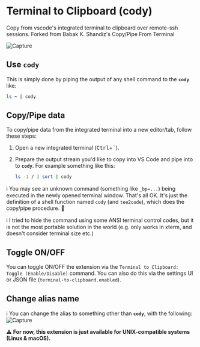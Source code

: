 # Terminal to Clipboard (cody)

Copy from vscode's integrated terminal to clipboard over remote-ssh sessions.  Forked from Babak K. Shandiz's Copy/Pipe From Terminal

![Capture](images/capture/cody_demo.gif)

## Use **`cody`**

This is simply done by piping the output of any shell command to the **`cody`**
like:

```sh
ls ~ | cody
```


## Copy/Pipe data

To copy/pipe data from the integrated terminal into a new editor/tab, follow these steps:

1. Open a new integrated terminal (<kbd>Ctrl</kbd>+<kbd>`</kbd>).

2. Prepare the output stream you'd like to copy into VS Code and pipe into to **`cody`**. For example something like this:

   ```sh
   ls -1 / | sort | cody
   ```

ℹ️ You may see an unknown command (something like `_bp=...`) being executed in the newly opened terminal window. That's all OK. It's just the definition of a shell function named `cody` (and `tee2code`), which does the copy/pipe procedure. 🍏

ℹ️ I tried to hide the command using some ANSI terminal control codes, but it is not the most portable solution in the world (e.g. only works in xterm, and doesn't consider terminal size etc.)

## Toggle ON/OFF

You can toggle ON/OFF the extension via the `Terminal to Clipboard: Toggle (Enable/Disable)` command. You can also do this via the settings UI or JSON file (`terminal-to-clipboard.enabled`).

## Change alias name

ℹ️ You can change the alias to something other than **`cody`**, with the following:
![Capture](images/capture/cody_alias_demo.gif)


⚠️ **For now, this extension is just available for UNIX-compatible systems (Linux & macOS).**
